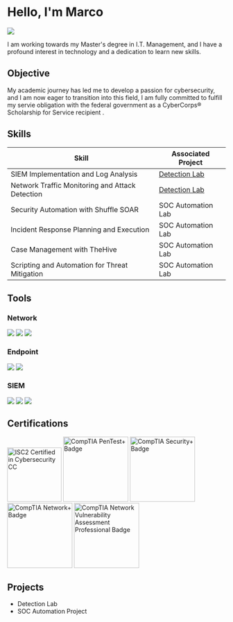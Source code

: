 
# Hello, I'm Marco
<a href="https://www.linkedin.com/in/marco-marquez-/"><img src="https://img.shields.io/badge/-LinkedIn-0072b1?&style=for-the-badge&logo=linkedin&logoColor=white" /></a>

I am working towards my Master's degree in I.T. Management, and I have a profound interest in technology and a dedication to learn new skills.

## Objective

My academic journey has led me to develop a passion for cybersecurity, and I am now eager to transition into this field, I am fully committed to fulfill my servie obligation with the federal government as a CyberCorps® Scholarship for Service recipient .

## Skills
<!---[Provide skills and associated project. Make sure to hyperlink the project - Remove this afterwards]]--->

| Skill                                         | Associated Project         |
|-----------------------------------------------|----------------------------|
| SIEM Implementation and Log Analysis          | <a href="https://google.com">Detection Lab</a>|
| Network Traffic Monitoring and Attack Detection | <a href="https://google.com">Detection Lab</a>|
| Security Automation with Shuffle SOAR         | SOC Automation Lab|
| Incident Response Planning and Execution      | SOC Automation Lab|
| Case Management with TheHive                  | SOC Automation Lab|
| Scripting and Automation for Threat Mitigation | SOC Automation Lab|

## Tools
<!---[Provide tools and break them down into categories. Use ChatGPT to help create the link - Remove this afterwards]]--->

### Network
<div>
    <img src="https://img.shields.io/badge/-Wireshark-1679A7?&style=for-the-badge&logo=Wireshark&logoColor=white" />
    <img src="https://img.shields.io/badge/-Suricata-EF3B2D?&style=for-the-badge&logo=Suricata&logoColor=white" />
    <img src="https://img.shields.io/badge/-Zeek-777BB4?&style=for-the-badge&logo=Zeek&logoColor=white" />
</div>

### Endpoint
<div>
    <img src="https://img.shields.io/badge/-Microsoft_Defender_for_Endpoint-00A4EF?&style=for-the-badge&logo=Microsoft&logoColor=white" />
    <img src="https://img.shields.io/badge/-Velociraptor-4B275F?&style=for-the-badge&logo=Velociraptor&logoColor=white" />
</div>

### SIEM
<div>
    <img src="https://img.shields.io/badge/-Microsoft_Sentinel-0078D4?&style=for-the-badge&logo=Microsoft&logoColor=white" />
    <img src="https://img.shields.io/badge/-Splunk-000000?&style=for-the-badge&logo=Splunk&logoColor=white" />
    <img src="https://img.shields.io/badge/-Elastic-005571?&style=for-the-badge&logo=Elastic&logoColor=white" />
</div>

## Certifications
<!---[Provide certifications that you have obtained. Use ChatGPT to help create the link - Remove this afterwards]]--->
<div>
<img src="https://github.com/markinhohn/Certifications/blob/main/certified-in-cybersecurity-cc.png" alt="ISC2 Certified in Cybersecurity CC" width="125" height="125" />    
<img src="https://github.com/markinhohn/Certifications/blob/main/comptia-pentest-ce-certification.png" alt="CompTIA PenTest+ Badge" width="150" height="150"/>
<img src="https://github.com/markinhohn/Certifications/blob/main/comptia-security-ce-certification.png" alt="CompTIA Security+ Badge" width="150" height="150"/>
<img src="https://github.com/markinhohn/Certifications/blob/main/comptia-network-ce-certification.1.png" alt="CompTIA Network+ Badge" width="150" height="150"/>
<img src="https://github.com/markinhohn/Certifications/blob/main/comptia-network-vulnerability-assessment-professional-cnvp-stackable-certification%20(1).png" alt="CompTIA Network Vulnerability Assessment Professional Badge" width="150" height="150" />
</div>

## Projects
- Detection Lab
- SOC Automation Project
<!---
markinhohn/markinhohn is a ✨ special ✨ repository because its `README.md` (this file) appears on your GitHub profile.
You can click the Preview link to take a look at your changes.
--->
